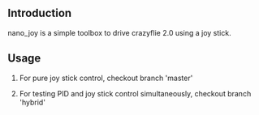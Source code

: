 ## Introduction
nano_joy is a simple toolbox to drive crazyflie 2.0 using a joy stick.

## Usage
1. For pure joy stick control, checkout branch 'master'

2. For testing PID and joy stick control simultaneously, checkout branch 'hybrid'
 
